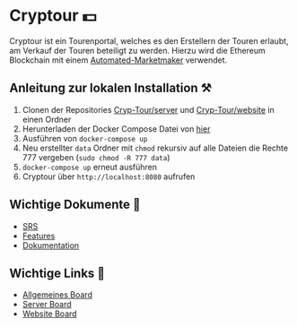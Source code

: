 # Cryptour 💵
Cryptour ist ein Tourenportal, welches es den Erstellern der Touren erlaubt, am Verkauf der Touren beteiligt zu werden. Hierzu wird die Ethereum Blockchain  mit einem [Automated-Marketmaker](https://academy.binance.com/en/articles/what-is-an-automated-market-maker-amm) verwendet.

## Anleitung zur lokalen Installation ⚒️
1. Clonen der Repositories [Cryp-Tour/server](https://github.com/Cryp-Tour/server) und [Cryp-Tour/website](https://github.com/Cryp-Tour/website) in einen Ordner
2. Herunterladen der Docker Compose Datei von [hier](https://github.com/Cryp-Tour/.github/blob/main/docker-compose.yml)
3. Ausführen von `docker-compose up`
4. Neu erstellter `data` Ordner mit `chmod` rekursiv auf alle Dateien die Rechte 777 vergeben (`sudo chmod -R 777 data`)
5. `docker-compose up` erneut ausführen
6. Cryptour über `http://localhost:8080` aufrufen

## Wichtige Dokumente 📜
 - [SRS](https://github.com/Cryp-Tour/dokumentation/blob/main/allgemein/Software%20Requirements%20Specification.pdf)
 - [Features](https://github.com/Cryp-Tour/dokumentation/blob/main/allgemein/Features.pdf)
 - [Dokumentation](https://github.com/Cryp-Tour/dokumentation/blob/main/README.md)

## Wichtige Links 🔗
 - [Allgemeines Board](https://github.com/orgs/Cryp-Tour/projects/1)
 - [Server Board](https://github.com/Cryp-Tour/server/projects/1)
 - [Website Board](https://github.com/Cryp-Tour/website/projects/1)
